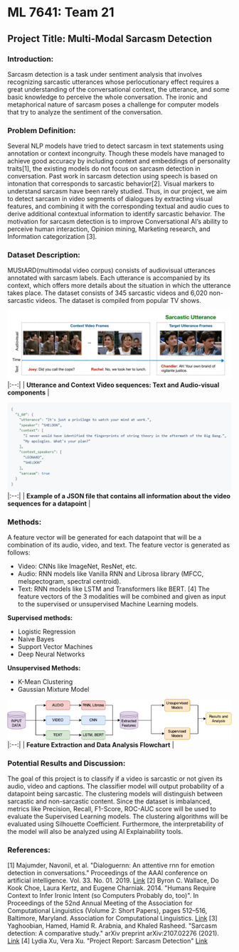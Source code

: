 # ML 7641: Team 21
## Project Title: Multi-Modal Sarcasm Detection

### Introduction:
Sarcasm detection is a task under sentiment analysis that involves recognizing sarcastic utterances whose perlocutionary effect requires a great understanding of the conversational context, the utterance, and some basic knowledge to perceive the whole conversation. The ironic and metaphorical nature of sarcasm poses a challenge for computer models that try to analyze the sentiment of the conversation.

### Problem Definition:
Several NLP models have tried to detect sarcasm in text statements using annotation or context incongruity. Though these models have managed to achieve good accuracy by including context and embeddings of personality traits[1], the existing models do not focus on sarcasm detection in conversation. Past work in sarcasm detection using speech is based on intonation that corresponds to sarcastic behavior[2]. Visual markers to understand sarcasm have been rarely studied. Thus, in our project, we aim to detect sarcasm in video segments of dialogues by extracting visual features, and combining it with the corresponding textual and audio cues to derive additional contextual information to identify sarcastic behavior. The motivation for sarcasm detection is to improve Conversational AI’s ability to perceive human interaction, Opinion mining, Marketing research, and Information categorization [3]. 

### Dataset Description:
MUStARD(multimodal video corpus) consists of audiovisual utterances annotated with sarcasm labels. Each utterance is accompanied by its context, which offers more details about the situation in which the utterance takes place. The dataset consists of 345 sarcastic videos and 6,020 non-sarcastic videos. The dataset is compiled from popular TV shows.


![sample_datapoint.jpg](./Images/sample_datapoint.PNG) 
|:--:| 
| **Utterance and Context Video sequences: Text and Audio-visual components** |


![sample_json.jpg](./Images/sample_json.PNG) 
|:--:| 
| **Example of a JSON file that contains all information about the video sequences for a datapoint** |

### Methods:
A feature vector will be generated for each datapoint that will be a combination of its audio, video, and text. The feature vector is generated as follows:
- Video: CNNs like ImageNet, ResNet, etc. 
- Audio:  RNN models like Vanilla RNN and Librosa library (MFCC, melspectogram, spectral centroid). 
- Text: RNN models like LSTM and Transformers like BERT. [4]
The feature vectors of the 3 modalities will be combined and given as input to the supervised or unsupervised Machine Learning models. 

**Supervised methods:**
* Logistic Regression
* Naive Bayes
* Support Vector Machines
* Deep Neural Networks

**Unsupervised Methods:**
* K-Mean Clustering
* Gaussian Mixture Model

![data_flowchart.jpg](./Images/data_flowchart.png) 
|:--:| 
| **Feature Extraction and Data Analysis Flowchart** |

### Potential Results and Discussion:
The goal of this project is to classify if a video is sarcastic or not given its audio, video and captions. The classifier model will output probability of a datapoint being sarcastic. The clustering models will distinguish between sarcastic and non-sarcastic content. Since the dataset is imbalanced, metrics like Precision, Recall, F1-Score, ROC-AUC score will be used to evaluate the Supervised Learning models. The clustering algorithms will be evaluated using Silhouette Coefficient.
Furthermore, the interpretability of the model will also be analyzed using AI Explainability tools.

### References:
[1] Majumder, Navonil, et al. "Dialoguernn: An attentive rnn for emotion detection in conversations." Proceedings of the AAAI conference on artificial intelligence. Vol. 33. No. 01. 2019. [Link](https://arxiv.org/pdf/1811.00405.pdf)
[2] Byron C. Wallace, Do Kook Choe, Laura Kertz, and Eugene Charniak. 2014. "Humans Require Context to Infer Ironic Intent (so Computers Probably do, too)". In Proceedings of the 52nd Annual Meeting of the Association for Computational Linguistics (Volume 2: Short Papers), pages 512–516, Baltimore, Maryland. Association for Computational Linguistics. [Link](https://aclanthology.org/P14-2084)
[3] Yaghoobian, Hamed, Hamid R. Arabnia, and Khaled Rasheed. "Sarcasm detection: A comparative study." arXiv preprint arXiv:2107.02276 (2021). [Link](https://arxiv.org/pdf/2107.02276.pdf)
[4] Lydia Xu, Vera Xu. "Project Report: Sarcasm Detection" [Link](https://web.stanford.edu/class/archive/cs/cs224n/cs224n.1194/reports/custom/15791781.pdf)
